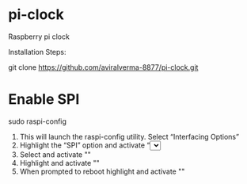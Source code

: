 # pi-clock
Raspberry pi clock

Installation Steps:

git clone https://github.com/aviralverma-8877/pi-clock.git

# Enable SPI

sudo raspi-config

1. This will launch the raspi-config utility. Select “Interfacing Options”
2. Highlight the “SPI” option and activate “<Select>”
3. Select and activate "<Yes>" 
4. Highlight and activate "<Ok>"
5. When prompted to reboot highlight and activate "<Yes>"

